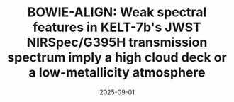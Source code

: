 ---
title: "BOWIE-ALIGN: Weak spectral features in KELT-7b's JWST NIRSpec/G395H transmission spectrum imply a high cloud deck or a low-metallicity atmosphere"
collection: publications
permalink: /publication/2025-06-jwst-kelt-7b
excerpt: "Hot Jupiters and their atmospheres are prime targets for transmission spectroscopy due to their extended atmospheres and the corresponding large signal-to-noise, providing the best possible constraints for the atmospheric carbon-to-oxygen (C/O) ratio and metallicity of exoplanets. Within BOWIE-ALIGN, we aim to compare JWST spectra of a sample of orbitally aligned and misaligned hot Jupiters orbiting F-type stars to probe the link between hot Jupiter atmospheres and planet formation history. Here, we present a near-infrared transmission spectrum of the aligned planet KELT-7b using one transit observed with JWST NIRSpec/G395H. We find weak features, only tentative evidence for H2O and CO2 in the atmosphere of KELT-7b. This poses a challenge to constrain the atmospheric properties of KELT-7b and two possible scenarios emerge from equilibrium chemistry and free chemistry retrievals: a high-altitude cloud deck muting all features or an extremely low metallicity atmosphere, respectively. The retrieved C/O ratios from our data reductions range from  0.43-0.74, while the atmospheric metallicity is suggested to be solar to super-solar (1-16×solar). Although these wide constraints prevent detailed conclusions about KELT-7b's formation history, a solar-to-super-solar metallicity would imply the accretion of solid material during its formation, which is valuable information for the survey's wider goals of understanding the relative importance of gaseous to solid accretion."
date: 2025-09-01
venue: 'MNRAS'
paperurl: 'http://evamariaa.github.io/files/ahrer-jwst-kelt-7b.pdf'
citation: 'Ahrer, E. et al. (2025c), MNRAS, in press'
---